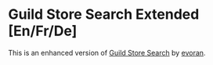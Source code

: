 Guild Store Search Extended [En/Fr/De]
===========================

This is an enhanced version of [Guild Store Search](http://www.esoui.com/downloads/info200-GuildStoreSearch.html) by [evoran](http://www.esoui.com/forums/member.php?action=getinfo&userid=4876).
